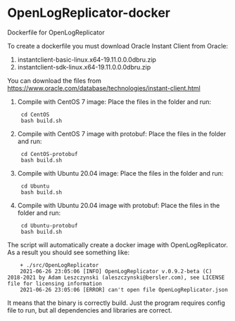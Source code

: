 # OpenLogReplicator-docker
Dockerfile for OpenLogReplicator

To create a dockerfile you must download Oracle Instant Client from Oracle:
1. instantclient-basic-linux.x64-19.11.0.0.0dbru.zip
2. instantclient-sdk-linux.x64-19.11.0.0.0dbru.zip

You can download the files from https://www.oracle.com/database/technologies/instant-client.html

1. Compile with CentOS 7 image:
Place the files in the folder and run:

        cd CentOS
        bash build.sh

2. Compile with CentOS 7 image with protobuf:
Place the files in the folder and run:

        cd CentOS-protobuf
        bash build.sh

3. Compile with Ubuntu 20.04 image:
Place the files in the folder and run:

        cd Ubuntu
        bash build.sh

4. Compile with Ubuntu 20.04 image with protobuf:
Place the files in the folder and run:

        cd Ubuntu-protobuf
        bash build.sh

The script will automatically create a docker image with OpenLogReplicator. As a result you should see something like:

        + ./src/OpenLogReplicator
        2021-06-26 23:05:06 [INFO] OpenLogReplicator v.0.9.2-beta (C) 2018-2021 by Adam Leszczynski (aleszczynski@bersler.com), see LICENSE file for licensing information
        2021-06-26 23:05:06 [ERROR] can't open file OpenLogReplicator.json

It means that the binary is correctly build. Just the program requires config file to run, but all dependencies and libraries are correct.